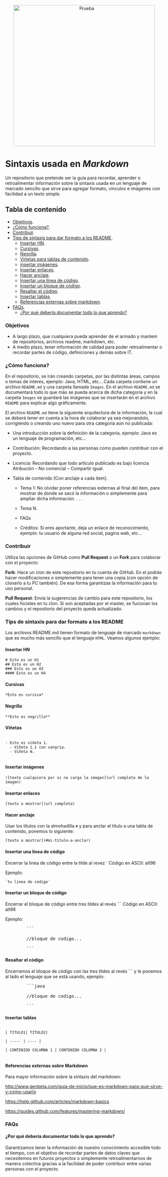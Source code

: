 <p align="center">
  <img src="https://github.com/NoeliaFerrero/NotaMental-IT/blob/main/puntos_steve_jobs_1.jpg" alt="Prueba" width="450" height="450">
</p>

# Sintaxis usada en ***Markdown***

Un repositorio que pretende ser la guía para recordar, aprender o retroalimentar información sobre la sintaxis usada en un lenguaje de marcado sencillo que sirve para agregar formato, vínculos e imágenes con facilidad a un texto simple.

## Tabla de contenido
- [Objetivos](#objetivos).
- [¿Cómo funciona?](#como-funciona).
- [Contribuir](#contribuir).
- [Tips de sintaxis para dar formato a los README](#tips-de-sintaxis-para-dar-formato-a-los-readme).
  - [Insertar HN](#insertar-hn).
  - [Cursivas](#cursivas).
  - [Negrilla](#negrilla).
  - [Viñetas para tablas de contenido](#vi%C3%B1etas).
  - [insertar imágenes](#insertar-im%C3%A1genes).
  - [Insertar enlaces](#insertar-enlaces).
  - [Hacer anclaje](#hacer-anclaje).
  - [Insertar una línea de código](#insertar-una-l%C3%ADnea-de-c%C3%B3digo).
  - [Insertar un bloque de código](#insertar-un-bloque-de-c%C3%B3digo).
  - [Resaltar el código](#resaltar-el-c%C3%B3digo).
  - [Insertar tablas](#insertar-tablas).
  - [Referencias externas sobre markdown](#referencias-externas-sobre-markdown).
- [FAQs](#faqs).
  - [¿Por qué debería documentar todo lo que aprendo?](#porque-deber%C3%ADa-documentar-todo-lo-que-aprendo)

### Objetivos

- A largo plazo, que cualquiera pueda aprender de el armado y mantem de repositorios, archivos readme, markdown, etc.
- A medio plazo, tener información de calidad para poder retroalimentar o recordar partes de código, definiciones y demás sobre IT.

### ¿Cómo funciona?

En el repositorio, se irán creando carpetas, por las distintas áreas, campos o temas de interes, ejemplo: Java, HTML, etc... Cada carpeta contiene un archivo `README.md` y una carpeta llamada `Images`. En el archivo `README.md` se documentará todo lo que más se pueda acerca de dicha categoría y en la carpeta `Images` se guardará las imágenes que se insertarán en el archivo `README` para explicar algo gráficamente.

El archivo `README.md` tiene la siguiente arquitectura de la información, la cual se deberá tener en cuenta a la hora de colaborar ya sea mejorandolo, corrigiendo o creando uno nuevo para otra categoría aún no publicada:

- Una introducción sobre la definición de la categoría, ejemplo: Java es un lenguaje de programación, etc...

- Contribución: Recordando a las personas como pueden contribuir con el proyecto.

- Licencia: Recordando que todo artículo publicado es bajo licencia Atribución – No comercial – Compartir igual.

- Tabla de contenido [Con anclaje a cada item].

	- Tema 1: No olvidar poner referencias externas al final del item, para mostrar de donde se sacó la información o simplemente para ampliar dicha información.
	.
	.
	.
	- Tema N.

	- FAQs

	- Créditos: Si eres aportante, deja un enlace de reconocimiento, ejemplo: tu usuario de alguna red social, pagina web, etc...

### Contribuir

Utiliza las opciones de GitHub como **Pull Request** o un **Fork** para colaborar con el proyecto:

**Fork**: Hace un clon de este repositorio en tu cuenta de GitHub. En el podrás hacer modificaciones o simplemente para tener una copia (con opción de clonarlo a tu PC también). De esa forma garantizas la información para tu uso personal.

**Pull Request**: Envía la sugerencias de cambio para este repositorio, los cuales hicistes en tu clon. Si son aceptadas por el master, se fucionan los cambios y el repositorio del proyecto queda actualizado.

### Tips de sintaxis para dar formato a los README

Los archivos README.md tienen formato de lenguaje de marcado `markdown` que es mucho más sencillo que el lenguaje `HTML`. Veamos algunos ejemplo:

#### Insertar HN

```plain
# Esto es un H1
## Esto es un H2
### Esto es un H3
#### Esto es un H4

```

#### Cursivas

`*Esto es cursiva*`

#### Negrilla

`**Esto es negrilla**`

#### Viñetas

```plain

- Esto es viñeta 1.
  - Viñeta 1.1 con sangria.
  - Viñeta N.
  
```

#### Insertar imágenes

`![texto cualquiera por si no carga la imagen](url completa de la imagen)`

#### Insertar enlaces

`[texto a mostrar](url completa)`

#### Hacer anclaje

Usar los títulos con la almohadilla `#` y para anclar el título a una tabla de contenido, ponemos lo siguiente:

`[texto a mostrar](#mi-titulo-a-anclar)`

#### Insertar una línea de código

Encerrar la linea de código entre la tilde al revez ` Código en ASCII: alt96

Ejemplo:

<pre><code>`tu linea de codigo`</code></pre>

#### Insertar un bloque de código

Encerrar el bloque de código entre tres tildes al revés ``` Código en ASCII: alt96

Ejemplo:

<pre>
		```
		
		//bloque de codigo...
		
		```
</pre>


#### Resaltar el código

Encerramos el bloque de código con las tres tildes al revés ``` y le ponemos al lado el lenguaje que se está usando, ejemplo:

<pre>
		```java
		
		//bloque de codigo...
		
		```
</pre>

#### Insertar tablas

```plain

| TITULO1| TITULO2|

| ----- | ---- |

| CONTENIDO COLUMNA 1 | CONTENIDO COLUMNA 2 |


```

#### Referencias externas sobre Markdown

Para mayor información sobre la sintaxis del markdown:

http://www.genbeta.com/guia-de-inicio/que-es-markdown-para-que-sirve-y-como-usarlo

https://help.github.com/articles/markdown-basics

https://guides.github.com/features/mastering-markdown/


### FAQs

#### ¿Por qué debería documentar todo lo que aprendo?
Garantizamos tener la información de nuestro conocimiento accesible todo el tiempo, con el objetivo de recordar partes de datos claves que necesitemos en futuros proyectos o simplemente retroalimentarnos de manera colectiva gracias a la facilidad de poder contribuir entre varias personas con el proyecto.

